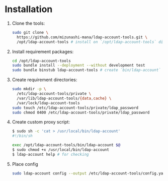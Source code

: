 # Installation

1. Clone the tools:

    ```bash
    sudo git clone \
      https://github.com/mizunashi-mana/ldap-account-tools.git \
      /opt/ldap-account-tools # install on `/opt/ldap-account-tools` directory
    ```

2. Install requirement packages:

    ```bash
    cd /opt/ldap-account-tools
    sudo bundle install --deployment --without development test
    sudo bundle binstub ldap-account-tools # create `bin/ldap-account` script
    ```
3. Create requirement directories:

    ```bash
    sudo mkdir -p \
      /etc/ldap-account-tools/private \
      /var/lib/ldap-account-tools/{data,cache} \
      /var/lock/ldap-account-tools
    sudo touch /etc/ldap-account-tools/private/ldap_password
    sudo chmod 0400 /etc/ldap-account-tools/private/ldap_password
    ```

4. Create custom proxy script:

    ```bash
    $ sudo sh -c 'cat > /usr/local/bin/ldap-account'
    #!/bin/sh

    exec /opt/ldap-account-tools/bin/ldap-account $@
    $ sudo chmod +x /usr/local/bin/ldap-account
    $ ldap-account help # for checking
    ```

5. Place config

    ```bash
    sudo ldap-account config --output /etc/ldap-account-tools/config.yaml
    ```
